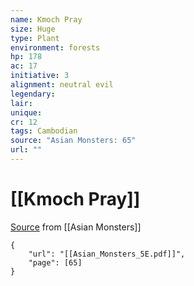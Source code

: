 ```yaml
---
name: Kmoch Pray
size: Huge
type: Plant
environment: forests
hp: 178
ac: 17
initiative: 3
alignment: neutral evil
legendary: 
lair: 
unique: 
cr: 12
tags: Cambodian
source: "Asian Monsters: 65"
url: ""
---
```

# [[Kmoch Pray]]

[Source](zotero://open-pdf/library/items/2YJ39RUI?page=65) from [[Asian Monsters]]

```pdf
{
	"url": "[[Asian_Monsters_5E.pdf]]",
	"page": [65]
}
```

